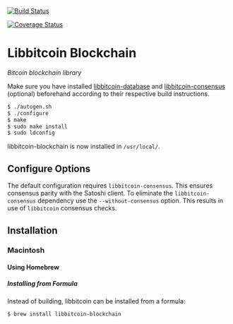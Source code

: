 [![Build Status](https://travis-ci.org/libbitcoin/libbitcoin-blockchain.svg?branch=master)](https://travis-ci.org/libbitcoin/libbitcoin-blockchain)

[![Coverage Status](https://coveralls.io/repos/libbitcoin/libbitcoin-blockchain/badge.svg)](https://coveralls.io/r/libbitcoin/libbitcoin-blockchain)

# Libbitcoin Blockchain

*Bitcoin blockchain library*

Make sure you have installed [libbitcoin-database](https://github.com/libbitcoin/libbitcoin-database) and [libbitcoin-consensus](https://github.com/libbitcoin/libbitcoin-consensus) (optional) beforehand according to their respective build instructions.

```sh
$ ./autogen.sh
$ ./configure
$ make
$ sudo make install
$ sudo ldconfig
```

libbitcoin-blockchain is now installed in `/usr/local/`.

## Configure Options

The default configuration requires `libbitcoin-consensus`. This ensures consensus parity with the Satoshi client. To eliminate the `libbitcoin-consensus` dependency use the `--without-consensus` option. This results in use of `libbitcoin` consensus checks.

## Installation

### Macintosh

#### Using Homebrew

##### Installing from Formula

Instead of building, libbitcoin can be installed from a formula:
```sh
$ brew install libbitcoin-blockchain
```
